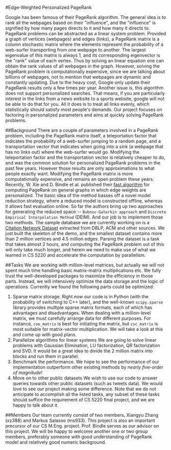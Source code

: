 #Edge-Weighted Personalized PageRank

Google has been famous of their PageRank algorithm. The general idea is to rank all the webpages based on their "influence", and the "influence" is signified by how many pages directs to it and how many it directs to.
PageRank problems can be abstracted as a linear system problem. Provided a graph of vertices (webpages) and edges (links), a PageRank matrix is a column stochastic matrix where the elements represent the probability of a web-surfer transporting from one webpage to another. The largest eigenvalue of this matrix is always 1, and its corresponding eigenvector is the "rank" value of each vertex. Thus by solving an linear equation one can obtain the rank values of all webpages in the graph.
However, solving the PageRank problem is computationally expensive, since we are talking about billions of webpages, not to mention that webpages are dynamic and constantly updating. Due to the heavy cost, Google only update their PageRank results only a few times per year.
Another issue is, this algorithm does not support personalized searches. That means, if you are particularly interest in the links from a news website to a sports website, google will not be able to do that for you. All it does is to treat all links evenly, which statistically should satisfy most people's demands.
Our project focuses on factoring in personalized parameters and aims at quickly solving PageRank problems.

##Background
There are a couple of parameters involved in a PageRank problem, including the PageRank matrix itself, a teleportation factor that indicates the probability of a web-surfer jumping to a random page, and a transportation vector that indicates when going into a sink (a webpage that has no links out) where the web-surfer would go. Modifying the teleportation factor and the transportation vector is relatively cheaper to do, and was the common solution for personalized PageRank problems in the past few years. However those results are only approximations to what people exactly want. Modifying the PageRank matrix is more computationally expensive, and remains an open problem these years.
Recently, W. Xie and D. Bindle et al. published their [fast algorithm](http://wenleix.github.io/paper/edgeppr.pdf) for computing PageRank on general graphs in which edge weights are personalized. The basic idea of the method basses off a novel model reduction strategy, where a reduced model is constructed offline, whereas it allows fast evaluation online. So far the authors bring up two approaches for generating the reduced space -- `Bubnov-Galerkin approach` and `Discrete Empirical Interpolation Method` (DEIM). And our job is to implement those two methods.
The sample database we are currently working on is a [Citation Network Dataset](https://aminer.org/billboard/citation) extracted from DBLP, ACM and other sources. We just built the skeleton of the demo, and the smallest dataset contains more than 2 million vertices and 4.5 million edges. Parsing the dataset is a task that takes almost 2 hours, and computing the PageRank problem out of this will only take much longer, and herein we need to make use of what we learned in CS 5220 and accelerate the computation by parallelism.

##Tasks
We are working with million-level matrices, but actually we will not spent much time handling basic matrix-matrix multiplications etc. We fully trust the well-developed packages to maximize the efficiency in those parts. Instead, we will intensively optimize the data storage and the logic of operations. Currently we found the following parts could be optimized:
1. Sparse matrix storage. 
    Right now our code is in Python (with the probability of switching to C++ later), and the well-known `scipy.sparse` library provides multiple sparse matrix formats, each of which has advantages and disadvantages. When dealing with a million-level matrix, we must carefully arrange data for different purposes. For instance, `coo_matrix` is best for initiating the matrix, but `csc_matrix` is most suitable for matrix-vector multiplication. We will take a look at this and come up with good plans.
2. Parallelize algorithms for linear systems
    We are going to solve linear problems with Gaussian Elimination, LU factorization, QR factorization and SVD. It would be a great idea to divide the 2 million matrix into blocks and run them in parallel. 
3. Benchmark the performance.
    We hope to see the performance of our implementation outperform other existing methods by *nearly five-order of magnitude*!
4. Move on to other public datasets
    We wish to use our code to answer queries towards other public datasets (such as tweets data). We would love to see our project making some difference.
Note that we do not anticipate to accomplish all the listed tasks, any subset of these tasks should suffice the requirement of CS 5220 final project, and we are happy to talk about it.

##Members
Our team currently consist of two members, Xiangyu Zhang (xz388) and Markus Salasoo (ms933). This project is also an important precursor of our CS M.Eng. project. Prof. Bindle serves as our advisor on this project.
We will be happy to welcome another one or two group members, preferably someone with good understanding of PageRank model and relatively good numeric background.

